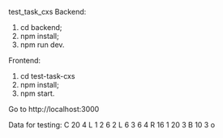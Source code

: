 test_task_cxs
Backend:

1. cd backend;
2. npm install;
3. npm run dev.

Frontend:

1. cd test-task-cxs
2. npm install;
3. npm start.

Go to http://localhost:3000

Data for testing: C 20 4 L 1 2 6 2 L 6 3 6 4 R 16 1 20 3 B 10 3 o